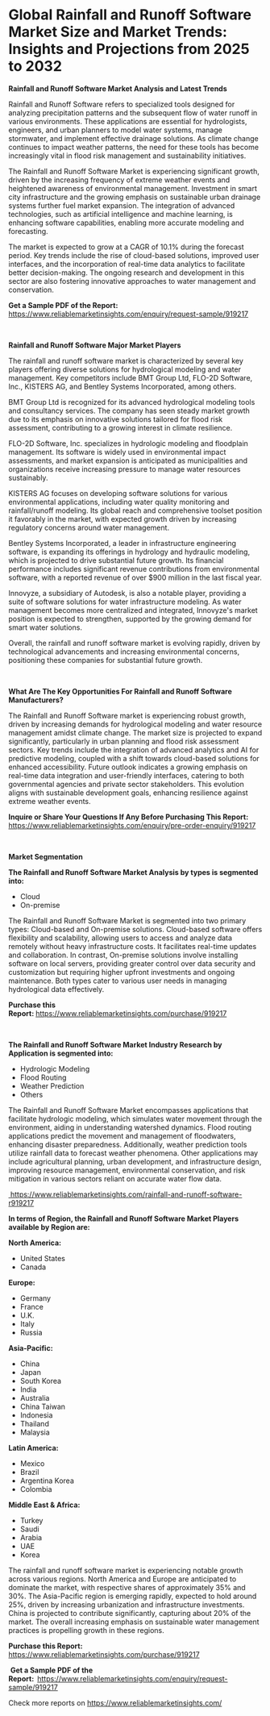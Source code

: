 <p><h1>Global Rainfall and Runoff Software Market Size and Market Trends: Insights and Projections from 2025 to 2032</h1></p><p><strong>Rainfall and Runoff Software Market Analysis and Latest Trends</strong></p>
<p><p>Rainfall and Runoff Software refers to specialized tools designed for analyzing precipitation patterns and the subsequent flow of water runoff in various environments. These applications are essential for hydrologists, engineers, and urban planners to model water systems, manage stormwater, and implement effective drainage solutions. As climate change continues to impact weather patterns, the need for these tools has become increasingly vital in flood risk management and sustainability initiatives.</p><p>The Rainfall and Runoff Software Market is experiencing significant growth, driven by the increasing frequency of extreme weather events and heightened awareness of environmental management. Investment in smart city infrastructure and the growing emphasis on sustainable urban drainage systems further fuel market expansion. The integration of advanced technologies, such as artificial intelligence and machine learning, is enhancing software capabilities, enabling more accurate modeling and forecasting. </p><p>The market is expected to grow at a CAGR of 10.1% during the forecast period. Key trends include the rise of cloud-based solutions, improved user interfaces, and the incorporation of real-time data analytics to facilitate better decision-making. The ongoing research and development in this sector are also fostering innovative approaches to water management and conservation.</p></p>
<p><strong>Get a Sample PDF of the Report:&nbsp;</strong> <a href="https://www.reliablemarketinsights.com/enquiry/request-sample/919217?utm_campaign=2647&utm_medium=2&utm_source=Github&utm_content=ia&utm_term=07032025&utm_id=rainfall-and-runoff-software">https://www.reliablemarketinsights.com/enquiry/request-sample/919217</a></p>
<p>&nbsp;</p>
<p><strong>Rainfall and Runoff Software Major Market Players</strong></p>
<p><p>The rainfall and runoff software market is characterized by several key players offering diverse solutions for hydrological modeling and water management. Key competitors include BMT Group Ltd, FLO-2D Software, Inc., KISTERS AG, and Bentley Systems Incorporated, among others.</p><p>BMT Group Ltd is recognized for its advanced hydrological modeling tools and consultancy services. The company has seen steady market growth due to its emphasis on innovative solutions tailored for flood risk assessment, contributing to a growing interest in climate resilience.</p><p>FLO-2D Software, Inc. specializes in hydrologic modeling and floodplain management. Its software is widely used in environmental impact assessments, and market expansion is anticipated as municipalities and organizations receive increasing pressure to manage water resources sustainably. </p><p>KISTERS AG focuses on developing software solutions for various environmental applications, including water quality monitoring and rainfall/runoff modeling. Its global reach and comprehensive toolset position it favorably in the market, with expected growth driven by increasing regulatory concerns around water management.</p><p>Bentley Systems Incorporated, a leader in infrastructure engineering software, is expanding its offerings in hydrology and hydraulic modeling, which is projected to drive substantial future growth. Its financial performance includes significant revenue contributions from environmental software, with a reported revenue of over $900 million in the last fiscal year.</p><p>Innovyze, a subsidiary of Autodesk, is also a notable player, providing a suite of software solutions for water infrastructure modeling. As water management becomes more centralized and integrated, Innovyze's market position is expected to strengthen, supported by the growing demand for smart water solutions.</p><p>Overall, the rainfall and runoff software market is evolving rapidly, driven by technological advancements and increasing environmental concerns, positioning these companies for substantial future growth.</p></p>
<p>&nbsp;</p>
<p><strong>What Are The Key Opportunities For Rainfall and Runoff Software Manufacturers?</strong></p>
<p><p>The Rainfall and Runoff Software market is experiencing robust growth, driven by increasing demands for hydrological modeling and water resource management amidst climate change. The market size is projected to expand significantly, particularly in urban planning and flood risk assessment sectors. Key trends include the integration of advanced analytics and AI for predictive modeling, coupled with a shift towards cloud-based solutions for enhanced accessibility. Future outlook indicates a growing emphasis on real-time data integration and user-friendly interfaces, catering to both governmental agencies and private sector stakeholders. This evolution aligns with sustainable development goals, enhancing resilience against extreme weather events.</p></p>
<p><strong>Inquire or Share Your Questions If Any Before Purchasing This Report:</strong> <a href="https://www.reliablemarketinsights.com/enquiry/pre-order-enquiry/919217?utm_campaign=2647&utm_medium=2&utm_source=Github&utm_content=ia&utm_term=07032025&utm_id=rainfall-and-runoff-software">https://www.reliablemarketinsights.com/enquiry/pre-order-enquiry/919217</a></p>
<p>&nbsp;</p>
<p><strong>Market Segmentation</strong></p>
<p><strong>The Rainfall and Runoff Software Market Analysis by types is segmented into:</strong></p>
<p><ul><li>Cloud</li><li>On-premise</li></ul></p>
<p><p>The Rainfall and Runoff Software Market is segmented into two primary types: Cloud-based and On-premise solutions. Cloud-based software offers flexibility and scalability, allowing users to access and analyze data remotely without heavy infrastructure costs. It facilitates real-time updates and collaboration. In contrast, On-premise solutions involve installing software on local servers, providing greater control over data security and customization but requiring higher upfront investments and ongoing maintenance. Both types cater to various user needs in managing hydrological data effectively.</p></p>
<p><strong>Purchase this Report:&nbsp;</strong><a href="https://www.reliablemarketinsights.com/purchase/919217?utm_campaign=2647&utm_medium=2&utm_source=Github&utm_content=ia&utm_term=07032025&utm_id=rainfall-and-runoff-software">https://www.reliablemarketinsights.com/purchase/919217</a></p>
<p>&nbsp;</p>
<p><strong>The Rainfall and Runoff Software Market Industry Research by Application is segmented into:</strong></p>
<p><ul><li>Hydrologic Modeling</li><li>Flood Routing</li><li>Weather Prediction</li><li>Others</li></ul></p>
<p><p>The Rainfall and Runoff Software Market encompasses applications that facilitate hydrologic modeling, which simulates water movement through the environment, aiding in understanding watershed dynamics. Flood routing applications predict the movement and management of floodwaters, enhancing disaster preparedness. Additionally, weather prediction tools utilize rainfall data to forecast weather phenomena. Other applications may include agricultural planning, urban development, and infrastructure design, improving resource management, environmental conservation, and risk mitigation in various sectors reliant on accurate water flow data.</p></p>
<p><a href="https://www.reliablemarketinsights.com/rainfall-and-runoff-software-r919217?utm_campaign=2647&utm_medium=2&utm_source=Github&utm_content=ia&utm_term=07032025&utm_id=rainfall-and-runoff-software">&nbsp;https://www.reliablemarketinsights.com/rainfall-and-runoff-software-r919217</a></p>
<p><strong>In terms of Region, the Rainfall and Runoff Software Market Players available by Region are:</strong></p>
<p>
    <p> <strong> North America: </strong>
        <ul>
            <li>United States</li>
            <li>Canada</li>
        </ul>
        </p> 
    <p> <strong> Europe: </strong>
        <ul>
            <li>Germany</li>
            <li>France</li>
            <li>U.K.</li>
            <li>Italy</li>
            <li>Russia</li>
        </ul>
        </p> 
    <p> <strong> Asia-Pacific: </strong>
        <ul>
            <li>China</li>
            <li>Japan</li>
            <li>South Korea</li>
            <li>India</li>
            <li>Australia</li>
            <li>China Taiwan</li>
            <li>Indonesia</li>
            <li>Thailand</li>
            <li>Malaysia</li>
        </ul>
        </p> 
    <p> <strong> Latin America: </strong>
        <ul>
            <li>Mexico</li>
            <li>Brazil</li>
            <li>Argentina Korea</li>
            <li>Colombia</li>
        </ul>
        </p> 
    <p> <strong> Middle East & Africa: </strong>
        <ul>
            <li>Turkey</li>
            <li>Saudi</li>
            <li>Arabia</li>
            <li>UAE</li>
            <li>Korea</li>
        </ul>
    </p>
    </p>
<p><p>The rainfall and runoff software market is experiencing notable growth across various regions. North America and Europe are anticipated to dominate the market, with respective shares of approximately 35% and 30%. The Asia-Pacific region is emerging rapidly, expected to hold around 25%, driven by increasing urbanization and infrastructure investments. China is projected to contribute significantly, capturing about 20% of the market. The overall increasing emphasis on sustainable water management practices is propelling growth in these regions.</p></p>
<p><strong>Purchase this Report: </strong><a href="https://www.reliablemarketinsights.com/purchase/919217?utm_campaign=2647&utm_medium=2&utm_source=Github&utm_content=ia&utm_term=07032025&utm_id=rainfall-and-runoff-software">https://www.reliablemarketinsights.com/purchase/919217</a></p>
<p>&nbsp;<strong>Get a Sample PDF of the Report:&nbsp;&nbsp;</strong><a href="https://www.reliablemarketinsights.com/enquiry/request-sample/919217?utm_campaign=2647&utm_medium=2&utm_source=Github&utm_content=ia&utm_term=07032025&utm_id=rainfall-and-runoff-software">https://www.reliablemarketinsights.com/enquiry/request-sample/919217</a></p>
<p><strong></strong></p>
<p>Check more reports on <a href="https://www.reliablemarketinsights.com/?utm_campaign=2647&utm_medium=2&utm_source=Github&utm_content=ia&utm_term=07032025&utm_id=rainfall-and-runoff-software">https://www.reliablemarketinsights.com/</a></p>